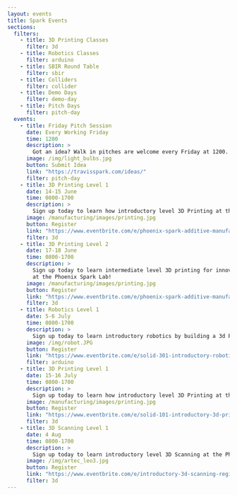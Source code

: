 ```yaml
---
layout: events
title: Spark Events
sections:
  filters:
    - title: 3D Printing Classes
      filter: 3d
    - title: Robotics Classes
      filter: arduino
    - title: SBIR Round Table
      filter: sbir
    - title: Colliders
      filter: collider
    - title: Demo Days
      filter: demo-day
    - title: Pitch Days
      filter: pitch-day
  events:
    - title: Friday Pitch Session
      date: Every Working Friday
      time: 1200
      description: >
        Got an idea? Walk in pitches are welcome every Friday at 1200. Big or small, Phoenix Spark is here to help you develop your idea into an innovation project. You can get a headstart on Friday's pitch session by submitting your idea at the link below.
      image: /img/light_bulbs.jpg
      button: Submit Idea
      link: "https://travisspark.com/ideas/"
      filter: pitch-day
    - title: 3D Printing Level 1
      date: 14-15 June
      time: 0800-1700
      description: >
        Sign up today to learn how introductory level 3D Printing at the Phoenix Spark Lab
      image: /manufacturing/images/printing.jpg
      button: Register
      link: "https://www.eventbrite.com/e/phoenix-spark-additive-manufacturing-101-registration-152600234409?aff=website"
      filter: 3d
    - title: 3D Printing Level 2
      date: 17-18 June
      time: 0800-1700
      description: >
        Sign up today to learn intermediate level 3D printing for innovation projects
        at the Phoenix Spark Lab!
      image: /manufacturing/images/printing.jpg
      button: Register
      link: "https://www.eventbrite.com/e/phoenix-spark-additive-manufacturing-201-registration-154636833933?aff=website"
      filter: 3d
    - title: Robotics Level 1
      date: 5-6 July
      time: 0800-1700
      description: >
        Sign up today to learn introductory robotics by building a 3d Printed robot arm at the Phoenix Spark Innovation Lab!
      image: /img/robot.JPG
      button: Register
      link: "https://www.eventbrite.com/e/solid-301-introductory-robotics-registration-156003816615?aff=website"
      filter: arduino
    - title: 3D Printing Level 1
      date: 15-16 July
      time: 0800-1700
      description: >
        Sign up today to learn how introductory level 3D Printing at the Phoenix Spark Lab
      image: /manufacturing/images/printing.jpg
      button: Register
      link: "https://www.eventbrite.com/e/solid-101-introductory-3d-printing-registration-156000986149?aff=website"
      filter: 3d
    - title: 3D Scanning Level 1
      date: 4 Aug
      time: 0800-1700
      description: >
        Sign up today to learn introductory level 3D Scanning at the Phoenix Spark Lab
      image: /img/artec_leo3.jpg
      button: Register
      link: "https://www.eventbrite.com/e/introductory-3d-scanning-registration-158657237067?aff=website"
      filter: 3d
---
```


